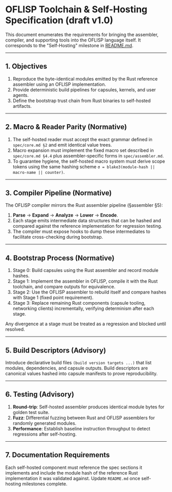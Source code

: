 # OFLISP Toolchain & Self-Hosting Specification (draft v1.0)

This document enumerates the requirements for bringing the assembler, compiler, and supporting tools into the OFLISP language itself. It corresponds to the "Self-Hosting" milestone in [README.md](../README.md).

---

## 1. Objectives

1. Reproduce the byte-identical modules emitted by the Rust reference assembler using an OFLISP implementation.
2. Provide deterministic build pipelines for capsules, kernels, and user agents.
3. Define the bootstrap trust chain from Rust binaries to self-hosted artifacts.

---

## 2. Macro & Reader Parity (Normative)

1. The self-hosted reader must accept the exact grammar defined in `spec/core.md §2` and emit identical value trees.
2. Macro expansion must implement the fixed macro set described in `spec/core.md §4.4` plus assembler-specific forms in `spec/assembler.md`.
3. To guarantee hygiene, the self-hosted macro system must derive scope tokens using the same hashing scheme `σ = blake3(module-hash || macro-name || counter)`.

---

## 3. Compiler Pipeline (Normative)

The OFLISP compiler mirrors the Rust assembler pipeline (§assembler §5):

1. **Parse** → **Expand** → **Analyze** → **Lower** → **Encode**.
2. Each stage emits intermediate data structures that can be hashed and compared against the reference implementation for regression testing.
3. The compiler must expose hooks to dump these intermediates to facilitate cross-checking during bootstrap.

---

## 4. Bootstrap Process (Normative)

1. Stage 0: Build capsules using the Rust assembler and record module hashes.
2. Stage 1: Implement the assembler in OFLISP, compile it with the Rust toolchain, and compare outputs for equivalence.
3. Stage 2: Use the OFLISP assembler to rebuild itself and compare hashes with Stage 1 (fixed point requirement).
4. Stage 3: Replace remaining Rust components (capsule tooling, networking clients) incrementally, verifying determinism after each stage.

Any divergence at a stage must be treated as a regression and blocked until resolved.

---

## 5. Build Descriptors (Advisory)

Introduce declarative build files `(build version targets ...)` that list modules, dependencies, and capsule outputs. Build descriptors are canonical values hashed into capsule manifests to prove reproducibility.

---

## 6. Testing (Advisory)

1. **Round-trip**: Self-hosted assembler produces identical module bytes for golden test suite.
2. **Fuzz**: Differential fuzzing between Rust and OFLISP assemblers for randomly generated modules.
3. **Performance**: Establish baseline instruction throughput to detect regressions after self-hosting.

---

## 7. Documentation Requirements

Each self-hosted component must reference the spec sections it implements and include the module hash of the reference Rust implementation it was validated against. Update `README.md` once self-hosting milestones complete.

